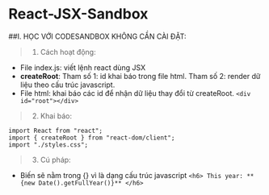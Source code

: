 # React-JSX-Sandbox

##I. HỌC VỚI CODESANDBOX KHÔNG CẦN CÀI ĐẶT:

> 1.  Cách hoạt động:

- File index.js: viết lệnh react dùng JSX
- **createRoot**:
  Tham số 1: id khai báo trong file html.
  Tham số 2: render dữ liệu theo cấu trúc javascript.
- File html: khai báo các id để nhận dữ liệu thay đổi từ createRoot.
  `<div id="root"></div>`

> 2.  Khai báo:

```
import React from "react";
import { createRoot } from "react-dom/client";
import "./styles.css";
```

> 3.  Cú pháp:

- Biến sẽ nằm trong {} vì là dạng cấu trúc javascript
  `<h6> This year: **{new Date().getFullYear()}** </h6>`
